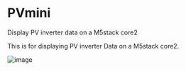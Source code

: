 # PVmini
Display PV inverter data on a M5stack core2


This is for displaying PV inverter Data on a M5stack core2.

![image](https://user-images.githubusercontent.com/96592622/207361631-123f016f-1f0b-432f-a52e-733c03483426.png)
